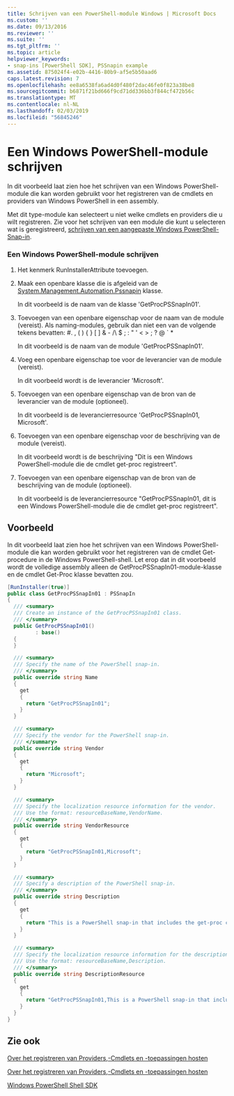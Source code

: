 ```yaml
---
title: Schrijven van een PowerShell-module Windows | Microsoft Docs
ms.custom: ''
ms.date: 09/13/2016
ms.reviewer: ''
ms.suite: ''
ms.tgt_pltfrm: ''
ms.topic: article
helpviewer_keywords:
- snap-ins [PowerShell SDK], PSSnapin example
ms.assetid: 875024f4-e02b-4416-80b9-af5e5b50aad6
caps.latest.revision: 7
ms.openlocfilehash: ee8a6538fa6ad4d0f480f2dac46fe0f823a38be8
ms.sourcegitcommit: b6871f21bd666f9cd71dd336bb3f844cf472b56c
ms.translationtype: MT
ms.contentlocale: nl-NL
ms.lasthandoff: 02/03/2019
ms.locfileid: "56845246"
---
```

# <a name="writing-a-windows-powershell-snap-in"></a>Een Windows PowerShell-module schrijven

In dit voorbeeld laat zien hoe het schrijven van een Windows PowerShell-module die kan worden gebruikt voor het registreren van de cmdlets en providers van Windows PowerShell in een assembly.

Met dit type-module kan selecteert u niet welke cmdlets en providers die u wilt registreren. Zie voor het schrijven van een module die kunt u selecteren wat is geregistreerd, [schrijven van een aangepaste Windows PowerShell-Snap-in](./writing-a-custom-windows-powershell-snap-in.md).

### <a name="writing-a-windows-powershell-snap-in"></a>Een Windows PowerShell-module schrijven

1. Het kenmerk RunInstallerAttribute toevoegen.

2. Maak een openbare klasse die is afgeleid van de [System.Management.Automation.Pssnapin](/dotnet/api/System.Management.Automation.PSSnapIn) klasse.

    In dit voorbeeld is de naam van de klasse 'GetProcPSSnapIn01'.

3. Toevoegen van een openbare eigenschap voor de naam van de module (vereist). Als naming-modules, gebruik dan niet een van de volgende tekens bevatten: #. , ( ) { } [ ] & - /\ $ ; : " ' \< > ; ? @ ` *

    In dit voorbeeld is de naam van de module 'GetProcPSSnapIn01'.

4. Voeg een openbare eigenschap toe voor de leverancier van de module (vereist).

    In dit voorbeeld wordt is de leverancier 'Microsoft'.

5. Toevoegen van een openbare eigenschap van de bron van de leverancier van de module (optioneel).

    In dit voorbeeld is de leverancierresource 'GetProcPSSnapIn01, Microsoft'.

6. Toevoegen van een openbare eigenschap voor de beschrijving van de module (vereist).

    In dit voorbeeld wordt is de beschrijving "Dit is een Windows PowerShell-module die de cmdlet get-proc registreert".

7. Toevoegen van een openbare eigenschap van de bron van de beschrijving van de module (optioneel).

    In dit voorbeeld is de leverancierresource "GetProcPSSnapIn01, dit is een Windows PowerShell-module die de cmdlet get-proc registreert".

## <a name="example"></a>Voorbeeld

In dit voorbeeld laat zien hoe het schrijven van een Windows PowerShell-module die kan worden gebruikt voor het registreren van de cmdlet Get-procedure in de Windows PowerShell-shell. Let erop dat in dit voorbeeld wordt de volledige assembly alleen de GetProcPSSnapIn01-module-klasse en de cmdlet Get-Proc klasse bevatten zou.

```csharp
[RunInstaller(true)]
public class GetProcPSSnapIn01 : PSSnapIn
{
  /// <summary>
  /// Create an instance of the GetProcPSSnapIn01 class.
  /// </summary>
  public GetProcPSSnapIn01()
         : base()
  {
  }

  /// <summary>
  /// Specify the name of the PowerShell snap-in.
  /// </summary>
  public override string Name
  {
    get
    {
      return "GetProcPSSnapIn01";
    }
  }

  /// <summary>
  /// Specify the vendor for the PowerShell snap-in.
  /// </summary>
  public override string Vendor
  {
    get
    {
      return "Microsoft";
    }
  }

  /// <summary>
  /// Specify the localization resource information for the vendor.
  /// Use the format: resourceBaseName,VendorName.
  /// </summary>
  public override string VendorResource
  {
    get
    {
      return "GetProcPSSnapIn01,Microsoft";
    }
  }

  /// <summary>
  /// Specify a description of the PowerShell snap-in.
  /// </summary>
  public override string Description
  {
    get
    {
      return "This is a PowerShell snap-in that includes the get-proc cmdlet.";
    }
  }

  /// <summary>
  /// Specify the localization resource information for the description.
  /// Use the format: resourceBaseName,Description.
  /// </summary>
  public override string DescriptionResource
  {
    get
    {
      return "GetProcPSSnapIn01,This is a PowerShell snap-in that includes the get-proc cmdlet.";
    }
  }
}
```

## <a name="see-also"></a>Zie ook

[Over het registreren van Providers,-Cmdlets en -toepassingen hosten](http://msdn.microsoft.com/en-us/a41e9054-29c8-40ab-bf2b-8ce4e7ec1c8c)

[Over het registreren van Providers,-Cmdlets en -toepassingen hosten](http://msdn.microsoft.com/en-us/a41e9054-29c8-40ab-bf2b-8ce4e7ec1c8c)

[Windows PowerShell Shell SDK](../windows-powershell-reference.md)
